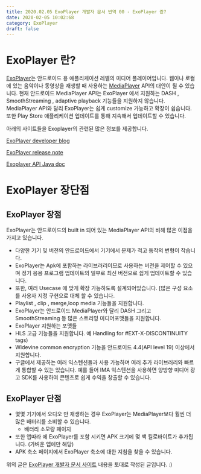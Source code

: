 ```yaml
---
title: 2020.02.05 ExoPlayer 개발자 문서 번역 00 - ExoPlayer 란?
date: 2020-02-05 10:02:68
category: ExoPlayer
draft: false
---
```


# ExoPlayer 란?
 [ExoPlayer](https://github.com/google/ExoPlayer)는 안드로이드 용 애플리케이션 레벨의 미디어 플레이어입니다.
 웹이나 로컬에 있는 음악이나 동영상을 재생할 때 사용하는 [MediaPlayer](https://developer.android.com/reference/android/media/MediaPlayer) API의 대안이 될 수 있습니다.
 현재 안드로이드 MediaPlayer API는 ExoPlayer 에서 지원하는 DASH , SmoothStreaming , adaptive playback 기능들을 지원하지 않습니다.
 MediaPlayer API와 달리 ExoPlayer는 쉽게 customize 가능하고 확장이 쉽습니다. 또한 Play Store 애플리케이션 업데이트를 통해 지속해서 업데이트할 수 있습니다.

 
아래의 사이트들을 Exoplayer의 관련된 많은 정보를 제공합니다.

 [ExoPlayer developer blog](https://medium.com/google-exoplayer)
 
 [ExoPlayer release note ](https://github.com/google/ExoPlayer/blob/release-v2/RELEASENOTES.md)
 
 [Exoplayer API Java doc ](https://exoplayer.dev/doc/reference/)

# ExoPlayer 장단점

## ExoPlayer 장점

 ExoPlayer는 안드로이드의 built in 되어 있는 MediaPlayer API의 비해 많은 이점을 가지고 있습니다.

 - 다양한 기기 및 버전의 안드로이드에서 기기에서 문제가 적고 동작의 변형이 작습니다.
 - ExoPlayer는 Apk에 포함하는 라이브러리이므로 사용하는 버전을 제어할 수 있으며 정기 응용 프로그램 업데이트의 일부로 최신 버전으로 쉽게 업데이트할 수 있습니다.
 - 또한, 여러 Usecase 에 맞게 확장 가능하도록 설계되어있습니다. [많은 구성 요소를 사용자 지정 구현으로 대체 할 수 있습니다.
 - Playlist , clip , merge,loop media 기능들을 지원합니다.
 - ExoPlayer는 안드로이드 MediaPlayer와 달리 DASH 그리고 SmoothStreaming 등 많은 스트리밍 미디어포맷들을 지원합니다.
 - ExoPlayer 지원하는 포멧들
 - HLS 고급 기능들을 지원합니다. 예 Handling for #EXT-X-DISCONTINUITY tags) 
 - Widevine common encryption 기능을 안드로이드 4.4(API level 19) 이상에서 지원합니다.
 - 구글에서 제공하는 여러 익스텐션들과 사용 가능하며 여러 추가 라이브러리와 빠르게 통합할 수 있는 있습니다. 예를 들어 IMA 익스텐션을 사용하면 양방향 미디어 광고 SDK를 사용하여 콘텐츠로 쉽게 수익을 창출할 수 있습니다.


## ExoPlayer 단점
- 몇몇 기기에서 오디오 만 재생하는 경우 ExoPlayer는 MediaPlayer보다 훨씬 더 많은 배터리를 소비할 수 있습니다.
  - 배터리 소모량 페이지
- 또한 앱따라 에 ExoPlayer를 포함 시키면 APK 크기에 몇 백 킬로바이트가 추가됩니다. (가벼운 앱에만 해당)
- APK 축소 페이지에서 ExoPlayer 축소에 대한 지침을 찾을 수 있습니다.




위의 글은 [ExoPlayer 개발자 문서 사이트](https://exoplayer.dev/) 내용을 토대로 작성된 글입니다. :) 